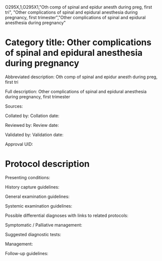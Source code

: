 O295X,1,O295X1,"Oth comp of spinal and epidur anesth during preg, first tri", "Other complications of spinal and epidural anesthesia during pregnancy, first trimester","Other complications of spinal and epidural anesthesia during pregnancy"
# Category title: Other complications of spinal and epidural anesthesia during pregnancy

Abbreviated description: Oth comp of spinal and epidur anesth during preg, first tri

Full description: Other complications of spinal and epidural anesthesia during pregnancy, first trimester

Sources:

Collated by:
Collation date:

Reviewed by:
Review date:

Validated by:
Validation date:

Approval UID:

# Protocol description

Presenting conditions:

History capture guidelines:

General examination guidelines:

Systemic examination guidelines:

Possible differential diagnoses with links to related protocols:

Symptomatic / Palliative management:

Suggested diagnostic tests:

Management:

Follow-up guidelines:
